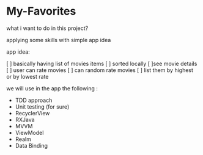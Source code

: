 # My-Favorites

what i want to do in this project? 

applying some skills with simple app idea 

app idea: 

[ ] basically having list of movies items 
[ ] sorted locally
[ ]see movie details
[ ] user can rate movies
[ ] can random rate movies
[ ] list them by highest or by lowest rate 

we will use in the app the following : 
- TDD approach
- Unit testing (for sure)
- RecyclerView 
- RXJava 
- MVVM 
- ViewModel
- Realm 
- Data Binding
